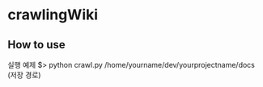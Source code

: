 # crawlingWiki
## How to use

실행 예제
$> python crawl.py /home/yourname/dev/yourprojectname/docs (저장 경로)
